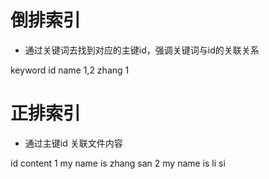 # 倒排索引
- 通过关键词去找到对应的主键id，强调关键词与id的关联关系

keyword    id
name       1,2
zhang      1

# 正排索引
- 通过主键id 关联文件内容

id  content
1   my name is zhang san
2   my name is li si







